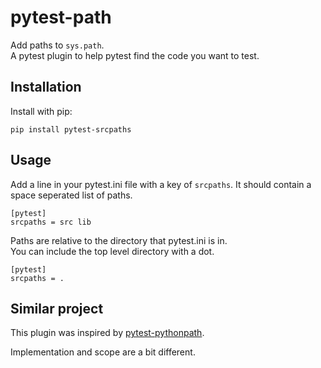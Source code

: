 # pytest-path

Add paths to `sys.path`.  
A pytest plugin to help pytest find the code you want to test.


## Installation

Install with pip:

    pip install pytest-srcpaths


## Usage

Add a line in your pytest.ini file with a key of `srcpaths`.
It should contain a space seperated list of paths.

    [pytest]
    srcpaths = src lib

Paths are relative to the directory that pytest.ini is in.  
You can include the top level directory with a dot.

    [pytest]
    srcpaths = .

## Similar project

This plugin was inspired by [pytest-pythonpath](https://pypi.org/project/pytest-pythonpath/).

Implementation and scope are a bit different.

